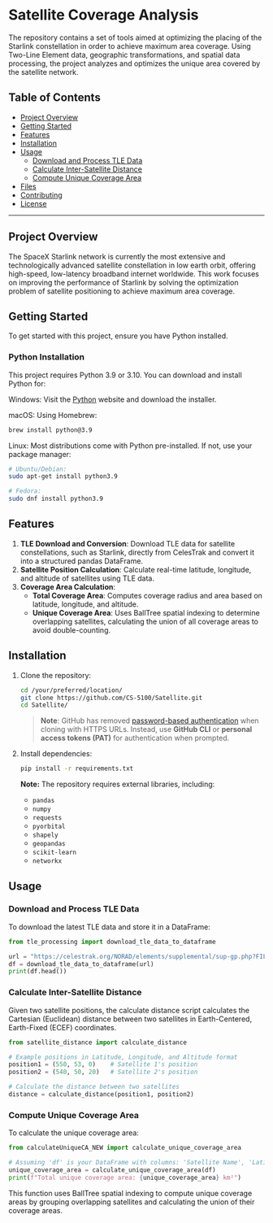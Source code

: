 # Satellite Coverage Analysis

The repository contains a set of tools aimed at optimizing the placing of the Starlink constellation in order to achieve maximum area coverage. Using Two-Line Element data, geographic transformations, and spatial data processing, the project analyzes and optimizes the unique area covered by the satellite network.

## Table of Contents

- [Project Overview](#project-overview)
- [Getting Started](#getting-started)
- [Features](#features)
- [Installation](#installation)
- [Usage](#usage)
  - [Download and Process TLE Data](#download-and-process-tle-data)
  - [Calculate Inter-Satellite Distance](#calculate-inter-satellite-distance)
  - [Compute Unique Coverage Area](#compute-unique-coverage-area)
- [Files](#files)
- [Contributing](#contributing)
- [License](#license)

---
## Project Overview

The SpaceX Starlink network is currently the most extensive and technologically advanced satellite constellation in low earth orbit, offering high-speed, low-latency broadband internet worldwide. This work focuses on improving the performance of Starlink by solving the optimization problem of satellite positioning to achieve maximum area coverage.

## Getting Started

To get started with this project, ensure you have Python installed.

### Python Installation
This project requires Python 3.9 or 3.10. You can download and install Python for:

Windows: Visit the [Python](https://www.python.org/downloads/) website and download the installer.

macOS: Using Homebrew: 
```bash
brew install python@3.9
```
Linux: Most distributions come with Python pre-installed. If not, use your package manager: 
```bash
# Ubuntu/Debian:
sudo apt-get install python3.9
```
```bash
# Fedora: 
sudo dnf install python3.9
```

## Features

1. **TLE Download and Conversion**: Download TLE data for satellite constellations, such as Starlink, directly from CelesTrak and convert it into a structured pandas DataFrame.
2. **Satellite Position Calculation**: Calculate real-time latitude, longitude, and altitude of satellites using TLE data.
3. **Coverage Area Calculation**: 
   - **Total Coverage Area**: Computes coverage radius and area based on latitude, longitude, and altitude.
   - **Unique Coverage Area**: Uses BallTree spatial indexing to determine overlapping satellites, calculating the union of all coverage areas to avoid double-counting.

## Installation

1. Clone the repository:
    ```bash
    cd /your/preferred/location/
    git clone https://github.com/CS-5100/Satellite.git
    cd Satellite/
    ```
    > **Note**: GitHub has removed [password-based authentication](https://docs.github.com/en/get-started/getting-started-with-git/about-remote-repositories#cloning-with-https-urls) when cloning with HTTPS URLs. Instead, use **GitHub CLI** or **personal access tokens (PAT)** for authentication when prompted.

2. Install dependencies:
    ```bash
    pip install -r requirements.txt
    ```

   **Note:** The repository requires external libraries, including:
   - `pandas`
   - `numpy`
   - `requests`
   - `pyorbital`
   - `shapely`
   - `geopandas`
   - `scikit-learn`
   - `networkx`

## Usage

### Download and Process TLE Data

To download the latest TLE data and store it in a DataFrame:

```python
from tle_processing import download_tle_data_to_dataframe

url = "https://celestrak.org/NORAD/elements/supplemental/sup-gp.php?FILE=starlink&FORMAT=tle"
df = download_tle_data_to_dataframe(url)
print(df.head())
```

### Calculate Inter-Satellite Distance

Given two satellite positions, the calculate distance script calculates the Cartesian (Euclidean) distance between two satellites in Earth-Centered, Earth-Fixed (ECEF) coordinates.

```python
from satellite_distance import calculate_distance

# Example positions in Latitude, Longitude, and Altitude format
position1 = (550, 53, 0)    # Satellite 1's position
position2 = (540, 50, 20)   # Satellite 2's position

# Calculate the distance between two satellites
distance = calculate_distance(position1, position2)
```

### Compute Unique Coverage Area

To calculate the unique coverage area:

```python
from calculateUniqueCA_NEW import calculate_unique_coverage_area

# Assuming 'df' is your DataFrame with columns: 'Satellite Name', 'Latitude', 'Longitude', and 'Coverage Area (km^2)'
unique_coverage_area = calculate_unique_coverage_area(df)
print(f"Total unique coverage area: {unique_coverage_area} km²")
```

This function uses BallTree spatial indexing to compute unique coverage areas by grouping overlapping satellites and calculating the union of their coverage areas.